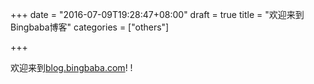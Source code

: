 +++
date = "2016-07-09T19:28:47+08:00"
draft = true
title = "欢迎来到Bingbaba博客"
categories = ["others"]

+++

欢迎来到[blog.bingbaba.com](http://blog.bingbaba.com)!
!
